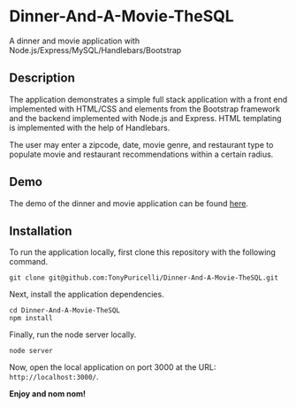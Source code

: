 # Dinner-And-A-Movie-TheSQL
A dinner and movie application with Node.js/Express/MySQL/Handlebars/Bootstrap

## Description

The application demonstrates a simple full stack application with a front end implemented with HTML/CSS and elements from the Bootstrap framework and the backend implemented with Node.js and Express. HTML templating is implemented with the help of Handlebars.

The user may enter a zipcode, date, movie genre, and restaurant type to populate movie and restaurant recommendations within a certain radius.

## Demo

The demo of the dinner and movie application can be found [here](#).

## Installation
To run the application locally, first clone this repository with the following command.

	git clone git@github.com:TonyPuricelli/Dinner-And-A-Movie-TheSQL.git
	
Next, install the application dependencies.

	cd Dinner-And-A-Movie-TheSQL
	npm install
	
Finally, run the node server locally.

	node server
	
Now, open the local application on port 3000 at the URL: `http://localhost:3000/`.

**Enjoy and nom nom!**